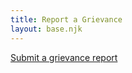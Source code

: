 ```yaml
---
title: Report a Grievance
layout: base.njk
---
```


<a href="https://docs.google.com/forms/d/1JCl5ssuQGJhmJY8Vcg3F68ka8ECZikkZeFBXmQke62E/edit">Submit a grievance report</a>
